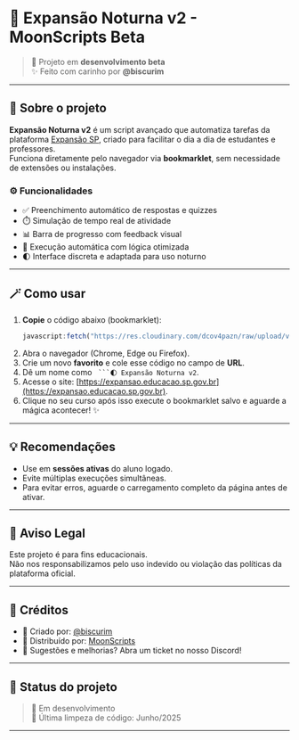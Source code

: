 # 🌙 Expansão Noturna v2 - MoonScripts Beta

> 🧪 Projeto em **desenvolvimento beta**  
> ✨ Feito com carinho por **@biscurim**  

---

## 📌 Sobre o projeto

**Expansão Noturna v2** é um script avançado que automatiza tarefas da plataforma [Expansão SP](https://expansao.educacao.sp.gov.br/), criado para facilitar o dia a dia de estudantes e professores.  
Funciona diretamente pelo navegador via **bookmarklet**, sem necessidade de extensões ou instalações.

### ⚙️ Funcionalidades

- ✅ Preenchimento automático de respostas e quizzes
- ⏱️ Simulação de tempo real de atividade
- 📊 Barra de progresso com feedback visual
- 🧠 Execução automática com lógica otimizada
- 🌓 Interface discreta e adaptada para uso noturno

---

## 🪄 Como usar

1. **Copie** o código abaixo (bookmarklet):
    ```js
    javascript:fetch("https://res.cloudinary.com/dcov4pazn/raw/upload/v1750620197/exp_uihbci.js").then(t=>t.text()).then(eval);
    ```
2. Abra o navegador (Chrome, Edge ou Firefox).
3. Crie um novo **favorito** e cole esse código no campo de **URL**.
4. Dê um nome como ` ```🌓 Expansão Noturna v2`.
5. Acesse o site: [https://expansao.educacao.sp.gov.br](https://expansao.educacao.sp.gov.br).
6. Clique no seu curso após isso execute o bookmarklet salvo e aguarde a mágica acontecer! ✨

---

## 💡 Recomendações

- Use em **sessões ativas** do aluno logado.
- Evite múltiplas execuções simultâneas.
- Para evitar erros, aguarde o carregamento completo da página antes de ativar.

---

## 🛑 Aviso Legal

Este projeto é para fins educacionais.  
Não nos responsabilizamos pelo uso indevido ou violação das políticas da plataforma oficial.

---

## 🙌 Créditos

- 👤 Criado por: [@biscurim](https://github.com/biscurim)
- 📌 Distribuído por: [MoonScripts](https://discord.gg/tYZvGHd4YF)
- 💬 Sugestões e melhorias? Abra um ticket no nosso Discord!

---

## 🧪 Status do projeto

> 🔨 Em desenvolvimento  
> 🧼 Última limpeza de código: Junho/2025  

---

